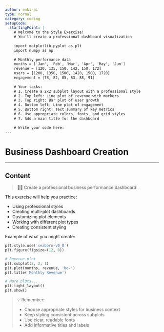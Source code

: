```yaml
---
author: enki-ai
type: normal
category: coding
setupCode:
  startingPoint: |
    # Welcome to the Style Exercise!
    # You'll create a professional dashboard visualization
    
    import matplotlib.pyplot as plt
    import numpy as np
    
    # Monthly performance data
    months = ['Jan', 'Feb', 'Mar', 'Apr', 'May', 'Jun']
    revenue = [120, 135, 150, 142, 158, 172]
    users = [1200, 1350, 1500, 1420, 1580, 1720]
    engagement = [78, 82, 85, 83, 88, 91]
    
    # Your tasks:
    # 1. Create a 2x2 subplot layout with a professional style
    # 2. Top left: Line plot of revenue with markers
    # 3. Top right: Bar plot of user growth
    # 4. Bottom left: Line plot of engagement
    # 5. Bottom right: Text summary of key metrics
    # 6. Use appropriate colors, fonts, and grid styles
    # 7. Add a main title for the dashboard
    
    # Write your code here:
---
```


# Business Dashboard Creation

---
## Content

> 👩‍💻 Create a professional business performance dashboard!

This exercise will help you practice:
- Using professional styles
- Creating multi-plot dashboards
- Customizing plot elements
- Working with different plot types
- Creating consistent styling

Example of what you might create:
```python
plt.style.use('seaborn-v0_8')
plt.figure(figsize=(12, 8))

# Revenue plot
plt.subplot(2, 2, 1)
plt.plot(months, revenue, 'bo-')
plt.title('Monthly Revenue')

# More plots...
plt.tight_layout()
plt.show()
```

> 💡 Remember:
> - Choose appropriate styles for business context
> - Keep styling consistent across subplots
> - Use clear, readable fonts
> - Add informative titles and labels 